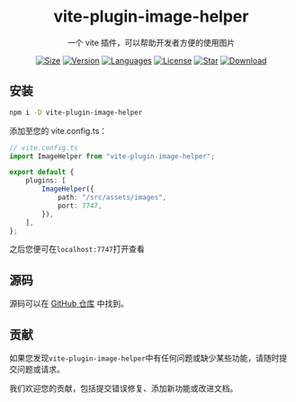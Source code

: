 <center>

# vite-plugin-image-helper

一个 vite 插件，可以帮助开发者方便的使用图片

[![Size](https://img.shields.io/bundlephobia/minzip/vite-plugin-image-helper/latest)](https://www.npmjs.com/package/vite-plugin-image-helper) [![Version](https://img.shields.io/npm/v/vite-plugin-image-helper)](https://www.npmjs.com/package/vite-plugin-image-helper) [![Languages](https://img.shields.io/github/languages/top/wsvaio/vite-plugin-image-helper)](https://www.npmjs.com/package/vite-plugin-image-helper) [![License](https://img.shields.io/npm/l/vite-plugin-image-helper)](https://www.npmjs.com/package/vite-plugin-image-helper) [![Star](https://img.shields.io/github/stars/wsvaio/vite-plugin-image-helper)](https://github.com/wsvaio/vite-plugin-image-helper) [![Download](https://img.shields.io/npm/dm/vite-plugin-image-helper)](https://www.npmjs.com/package/vite-plugin-image-helper)

</center>



## 安装

```bash
npm i -D vite-plugin-image-helper
```

添加至您的 vite.config.ts：

```ts
// vite.config.ts
import ImageHelper from "vite-plugin-image-helper";

export default {
	plugins: [
		ImageHelper({
			path: "/src/assets/images",
			port: 7747,
		}),
	],
};
```

之后您便可在`localhost:7747`打开查看



## 源码

源码可以在 [GitHub 仓库](https://github.com/wsvaio/vite-plugin-image-helper) 中找到。

## 贡献

如果您发现`vite-plugin-image-helper`中有任何问题或缺少某些功能，请随时提交问题或请求。

我们欢迎您的贡献，包括提交错误修复、添加新功能或改进文档。
